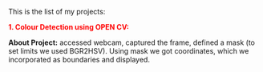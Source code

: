 This is the list of my projects:

<font color="red">**1. Colour Detection using OPEN CV:**</font>

**About Project:**  accessed webcam, captured the frame, defined a mask (to set limits we used BGR2HSV). Using mask we got coordinates, which we incorporated as boundaries and displayed.
